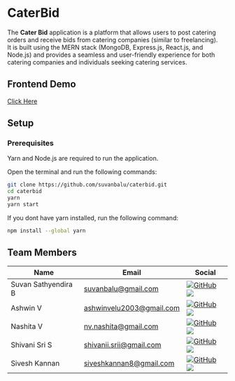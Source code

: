 # CaterBid

The **Cater Bid** application is a platform that allows users to post catering orders and receive bids from catering companies (similar to freelancing).  
It is built using the MERN stack (MongoDB, Express.js, React.js, and Node.js) and provides a seamless and user-friendly experience for both catering companies and individuals seeking catering services.

## Frontend Demo
[Click Here](https://caterbid.netlify.app/)

## Setup

### Prerequisites
Yarn and Node.js are required to run the application.  

Open the terminal and run the following commands:  

```bash
git clone https://github.com/suvanbalu/caterbid.git
cd caterbid
yarn 
yarn start
```

If you dont have yarn installed, run the following command:  

```bash
npm install --global yarn
```
## Team Members
| Name | Email | Social |
| --- | --- | --- |
| Suvan Sathyendira B | suvanbalu@gmail.com | [![GitHub](https://img.shields.io/badge/github-%23121011.svg?style=for-the-badge&logo=github&logoColor=white)](https://github.com/suvanbalu) [![](https://img.shields.io/badge/LinkedIn-0077B5?style=for-the-badge&logo=linkedin&logoColor=white)](https://www.linkedin.com/in/suvanbalu/)
| Ashwin V | ashwinvelu2003@gmail.com | [![GitHub](https://img.shields.io/badge/github-%23121011.svg?style=for-the-badge&logo=github&logoColor=white)](https://github.com/asxwin) [![](https://img.shields.io/badge/LinkedIn-0077B5?style=for-the-badge&logo=linkedin&logoColor=white)](https://www.linkedin.com/in/ashwin-v-108068219/)
| Nashita V | nv.nashita@gmail.com | [![GitHub](https://img.shields.io/badge/github-%23121011.svg?style=for-the-badge&logo=github&logoColor=white)](https://github.com/NashitaV) [![](https://img.shields.io/badge/LinkedIn-0077B5?style=for-the-badge&logo=linkedin&logoColor=white)](https://www.linkedin.com/in/nashita-v-972563219/)
| Shivani Sri S | shivanii.srii@gmail.com | [![GitHub](https://img.shields.io/badge/github-%23121011.svg?style=for-the-badge&logo=github&logoColor=white)](https://github.com/shxvani) [![](https://img.shields.io/badge/LinkedIn-0077B5?style=for-the-badge&logo=linkedin&logoColor=white)](https://www.linkedin.com/in/shivani-s-b640241b2/)
| Sivesh Kannan | siveshkannan8@gmail.com | [![GitHub](https://img.shields.io/badge/github-%23121011.svg?style=for-the-badge&logo=github&logoColor=white)](https://github.com/siveshk) [![](https://img.shields.io/badge/LinkedIn-0077B5?style=for-the-badge&logo=linkedin&logoColor=white)](https://www.linkedin.com/in/sivesh-kannan-455811252/)
